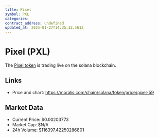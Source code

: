 ```yaml
---
title: Pixel
symbol: PXL
categories: 
contract_address: undefined
updated_at: 2025-01-27T14:35:12.561Z
---
```


# Pixel (PXL)
The [Pixel token](https://moralis.com/chain/solana/token/price/pixel-59) is trading live on the solana blockchain.

## Links
- Price and chart: https://moralis.com/chain/solana/token/price/pixel-59

## Market Data
- Current Price: $0.00203773
- Market Cap: $N/A
- 24h Volume: $116397.42250286801
